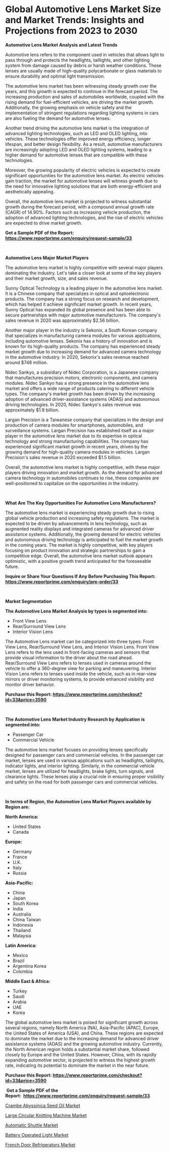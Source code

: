 <p><h1>Global Automotive Lens Market Size and Market Trends: Insights and Projections from 2023 to 2030</h1></p><p><strong>Automotive Lens Market Analysis and Latest Trends</strong></p>
<p><p>Automotive lens refers to the component used in vehicles that allows light to pass through and protects the headlights, taillights, and other lighting system from damage caused by debris or harsh weather conditions. These lenses are usually made of high-quality polycarbonate or glass materials to ensure durability and optimal light transmission.</p><p>The automotive lens market has been witnessing steady growth over the years, and this growth is expected to continue in the forecast period. The increasing production and sales of automobiles worldwide, coupled with the rising demand for fuel-efficient vehicles, are driving the market growth. Additionally, the growing emphasis on vehicle safety and the implementation of stringent regulations regarding lighting systems in cars are also fueling the demand for automotive lenses.</p><p>Another trend driving the automotive lens market is the integration of advanced lighting technologies, such as LED and OLED lighting, into vehicles. These technologies offer improved energy efficiency, longer lifespan, and better design flexibility. As a result, automotive manufacturers are increasingly adopting LED and OLED lighting systems, leading to a higher demand for automotive lenses that are compatible with these technologies.</p><p>Moreover, the growing popularity of electric vehicles is expected to create significant opportunities for the automotive lens market. As electric vehicles gain traction, the market for automotive lenses will witness growth due to the need for innovative lighting solutions that are both energy-efficient and aesthetically appealing.</p><p>Overall, the automotive lens market is projected to witness substantial growth during the forecast period, with a compound annual growth rate (CAGR) of 14.90%. Factors such as increasing vehicle production, the adoption of advanced lighting technologies, and the rise of electric vehicles are expected to drive market growth.</p></p>
<p><strong>Get a Sample PDF of the Report:&nbsp; <a href="https://www.reportprime.com/enquiry/request-sample/33">https://www.reportprime.com/enquiry/request-sample/33</a></strong></p>
<p>&nbsp;</p>
<p><strong>Automotive Lens Major Market Players</strong></p>
<p><p>The automotive lens market is highly competitive with several major players dominating the industry. Let's take a closer look at some of the key players and their market growth, size, and sales revenue.</p><p>Sunny Optical Technology is a leading player in the automotive lens market. It is a Chinese company that specializes in optical and optoelectronic products. The company has a strong focus on research and development, which has helped it achieve significant market growth. In recent years, Sunny Optical has expanded its global presence and has been able to secure partnerships with major automotive manufacturers. The company's sales revenue in 2020 was approximately $2.56 billion.</p><p>Another major player in the industry is Sekonix, a South Korean company that specializes in manufacturing camera modules for various applications, including automotive lenses. Sekonix has a history of innovation and is known for its high-quality products. The company has experienced steady market growth due to increasing demand for advanced camera technology in the automotive industry. In 2020, Sekonix's sales revenue reached around $748 million.</p><p>Nidec Sankyo, a subsidiary of Nidec Corporation, is a Japanese company that manufactures precision motors, electronic components, and camera modules. Nidec Sankyo has a strong presence in the automotive lens market and offers a wide range of products catering to different vehicle types. The company's market growth has been driven by the increasing adoption of advanced driver-assistance systems (ADAS) and autonomous driving technologies. In 2020, Nidec Sankyo's sales revenue was approximately $1.9 billion.</p><p>Largan Precision is a Taiwanese company that specializes in the design and production of camera modules for smartphones, automobiles, and surveillance systems. Largan Precision has established itself as a major player in the automotive lens market due to its expertise in optical technology and strong manufacturing capabilities. The company has experienced significant market growth in recent years, driven by the growing demand for high-quality camera modules in vehicles. Largan Precision's sales revenue in 2020 exceeded $1.5 billion.</p><p>Overall, the automotive lens market is highly competitive, with these major players driving innovation and market growth. As the demand for advanced camera technology in automobiles continues to rise, these companies are well-positioned to capitalize on the opportunities in the industry.</p></p>
<p>&nbsp;</p>
<p><strong>What Are The Key Opportunities For Automotive Lens Manufacturers?</strong></p>
<p><p>The automotive lens market is experiencing steady growth due to rising global vehicle production and increasing safety regulations. The market is expected to be driven by advancements in lens technology, such as augmented reality displays and integrated cameras for advanced driver assistance systems. Additionally, the growing demand for electric vehicles and autonomous driving technology is anticipated to fuel the market growth in the coming years. The market is highly competitive, with key players focusing on product innovation and strategic partnerships to gain a competitive edge. Overall, the automotive lens market outlook appears optimistic, with a positive growth trend anticipated for the foreseeable future.</p></p>
<p><strong>Inquire or Share Your Questions If Any Before Purchasing This Report: <a href="https://www.reportprime.com/enquiry/pre-order/33">https://www.reportprime.com/enquiry/pre-order/33</a></strong></p>
<p>&nbsp;</p>
<p><strong>Market Segmentation</strong></p>
<p><strong>The Automotive Lens Market Analysis by types is segmented into:</strong></p>
<p><ul><li>Front View Lens</li><li>Rear/Surround View Lens</li><li>Interior Vision Lens</li></ul></p>
<p><p>The Automotive Lens market can be categorized into three types: Front View Lens, Rear/Surround View Lens, and Interior Vision Lens. Front View Lens refers to the lens used in front-facing cameras and sensors that provide visual information to the driver about the road ahead. Rear/Surround View Lens refers to lenses used in cameras around the vehicle to offer a 360-degree view for parking and maneuvering. Interior Vision Lens refers to lenses used inside the vehicle, such as in rear-view mirrors or driver monitoring systems, to provide enhanced visibility and monitor driver behavior.</p></p>
<p><strong>Purchase this Report:&nbsp;<a href="https://www.reportprime.com/checkout?id=33&price=3590">https://www.reportprime.com/checkout?id=33&price=3590</a></strong></p>
<p>&nbsp;</p>
<p><strong>The Automotive Lens Market Industry Research by Application is segmented into:</strong></p>
<p><ul><li>Passenger Car</li><li>Commercial Vehicle</li></ul></p>
<p><p>The automotive lens market focuses on providing lenses specifically designed for passenger cars and commercial vehicles. In the passenger car market, lenses are used in various applications such as headlights, taillights, indicator lights, and interior lighting. Similarly, in the commercial vehicle market, lenses are utilized for headlights, brake lights, turn signals, and clearance lights. These lenses play a crucial role in ensuring proper visibility and safety on the road for both passenger cars and commercial vehicles.</p></p>
<p>&nbsp;</p>
<p><strong>In terms of Region, the Automotive Lens Market Players available by Region are:</strong></p>
<p>
    <p> <strong> North America: </strong>
        <ul>
            <li>United States</li>
            <li>Canada</li>
        </ul>
        </p> 
    <p> <strong> Europe: </strong>
        <ul>
            <li>Germany</li>
            <li>France</li>
            <li>U.K.</li>
            <li>Italy</li>
            <li>Russia</li>
        </ul>
        </p> 
    <p> <strong> Asia-Pacific: </strong>
        <ul>
            <li>China</li>
            <li>Japan</li>
            <li>South Korea</li>
            <li>India</li>
            <li>Australia</li>
            <li>China Taiwan</li>
            <li>Indonesia</li>
            <li>Thailand</li>
            <li>Malaysia</li>
        </ul>
        </p> 
    <p> <strong> Latin America: </strong>
        <ul>
            <li>Mexico</li>
            <li>Brazil</li>
            <li>Argentina Korea</li>
            <li>Colombia</li>
        </ul>
        </p> 
    <p> <strong> Middle East & Africa: </strong>
        <ul>
            <li>Turkey</li>
            <li>Saudi</li>
            <li>Arabia</li>
            <li>UAE</li>
            <li>Korea</li>
        </ul>
    </p>
    </p>
<p><p>The global automotive lens market is poised for significant growth across several regions, namely North America (NA), Asia-Pacific (APAC), Europe, the United States of America (USA), and China. These regions are expected to dominate the market due to the increasing demand for advanced driver assistance systems (ADAS) and the growing automotive industry. Currently, the North American region holds a substantial market share, followed closely by Europe and the United States. However, China, with its rapidly expanding automotive sector, is projected to witness the highest growth rate, indicating its potential to dominate the market in the near future.</p></p>
<p><strong>Purchase this Report: <a href="https://www.reportprime.com/checkout?id=33&price=3590">https://www.reportprime.com/checkout?id=33&price=3590</a></strong></p>
<p>&nbsp;<strong>Get a Sample PDF of the Report:&nbsp;&nbsp;<a href="https://www.reportprime.com/enquiry/request-sample/33">https://www.reportprime.com/enquiry/request-sample/33</a></strong></p>
<p><strong></strong></p>
<p><p><a href="https://medium.com/@zaidjeet11730/analyzing-crambe-abyssinica-seed-oil-market-global-industry-perspective-and-forecast-2023-to-49eb2f7225c1">Crambe Abyssinica Seed Oil Market</a></p><p><a href="https://www.linkedin.com/pulse/large-circular-knitting-machine-market-size-share-amp-guw8e/">Large Circular Knitting Machine Market</a></p><p><a href="https://github.com/rahu1503/Market-Research-Report-List-1/blob/main/automatic-shuttle-market.md">Automatic Shuttle Market</a></p><p><a href="https://medium.com/@jinkhatum1452/battery-operated-light-nbsp-market-focuses-on-market-share-size-and-projected-forecast-till-2030-289758321f2e">Battery Operated Light Market</a></p><p><a href="https://www.linkedin.com/pulse/french-door-refrigerators-market-size-share-amp-trends-jr3oe/">French Door Refrigerators Market</a></p></p>